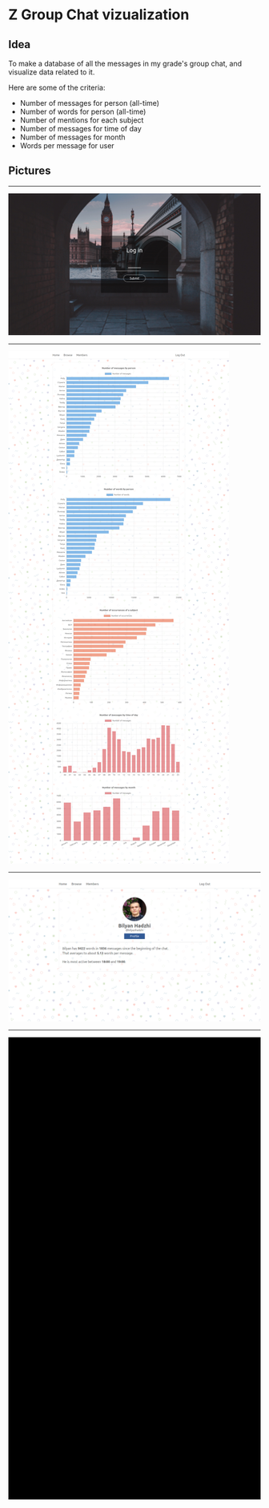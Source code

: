 # Z Group Chat vizualization

## Idea
To make a database of all the messages in my grade's group chat, and visualize data related to it.

Here are some of the criteria:
- Number of messages for person (all-time)
- Number of words for person (all-time)
- Number of mentions for each subject
- Number of messages for time of day
- Number of messages for month
- Words per message for user


## Pictures
---

![Login](doc/img/z_group_usage_1.png)

---

![Data vizualization](doc/img/z_group_usage_0.png)

---

![Profile info](doc/img/z_group_usage_2.png)

---

![Loading gif](doc/img/z_group_usage.gif)
